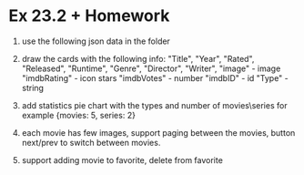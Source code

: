 # Ex 23.2 + Homework

1. use the following json data in the folder
2. draw the cards with the following info:
   "Title",
   "Year",
   "Rated",
   "Released",
   "Runtime",
   "Genre",
   "Director",
   "Writer",
   "image" - image
   "imdbRating" - icon stars
   "imdbVotes" - number
   "imdbID" - id
   "Type" - string

3. add statistics pie chart with the types and number of movies\series for example {movies: 5, series: 2}
4. each movie has few images, support paging between the movies, button next/prev to switch between movies.
5. support adding movie to favorite, delete from favorite
